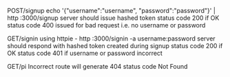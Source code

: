 POST/signup echo '{"username":"username", "password":"password"}' | http :3000/signup server should issue hashed token status code 200 if OK status code 400 issued for bad request i.e. no username or password

GET/signin using httpie - http :3000/signin -a username:password server should respond with hashed token created during signup status code 200 if OK status code 401 if username or password incorrect

GET/pi Incorrect route will generate 404 status code Not Found
